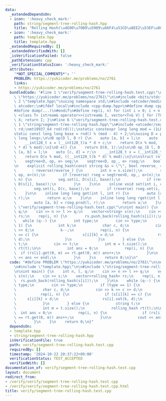 ```yaml
---
data:
  _extendedDependsOn:
  - icon: ':heavy_check_mark:'
    path: string/segment-tree-rolling-hash.hpp
    title: "Rolling Hash(\u4E00\u70B9\u5909\u66F4\u53CD\u8EE2\u53EF\u80FD)"
  - icon: ':heavy_check_mark:'
    path: template.hpp
    title: template.hpp
  _extendedRequiredBy: []
  _extendedVerifiedWith: []
  _isVerificationFailed: false
  _pathExtension: cpp
  _verificationStatusIcon: ':heavy_check_mark:'
  attributes:
    '*NOT_SPECIAL_COMMENTS*': ''
    PROBLEM: https://yukicoder.me/problems/no/2761
    links:
    - https://yukicoder.me/problems/no/2761
  bundledCode: "#line 1 \"verify/segment-tree-rolling-hash.test.cpp\"\n#define PROBLEM\
    \ \"https://yukicoder.me/problems/no/2761\"\n\n#include <bits/stdc++.h>\n\n#line\
    \ 2 \"template.hpp\"\nusing namespace std;\n#include <atcoder/modint>\nusing namespace\
    \ atcoder;\n#ifdef local\n#include <cpp-dump.hpp>\n#define dump cpp_dump\n#else\n\
    #define dump(...)\n#endif\n#define rep(i, n) for (int i = 0; i < n; i++)\ntemplate\
    \ <class T> istream& operator>>(istream& I, vector<T>& V) { for (T& X : V) I >>\
    \ X; return I; }\n#line 6 \"verify/segment-tree-rolling-hash.test.cpp\"\n\n#line\
    \ 1 \"string/segment-tree-rolling-hash.hpp\"\n#include <atcoder/segtree>\n\nrandom_device\
    \ rd;\nmt19937_64 rnd(rd());\nstatic constexpr long long mod = (1LL << 61) - 1;\n\
    static const long long base = rnd() % (mod - 4) + 2;\n\nusing D = pair<long long,\
    \ long long>;\n\nD op(D l, D r) {\n    auto [a, b] = l;\n    auto [c, d] = r;\n\
    \    __int128_t x = (__int128_t)a * d + c;\n    return D(x % mod, ((__int128_t)b\
    \ * d) % mod);\n}\nD e() {\n    return D(0, 1);\n}\n\nD op_(D l, D r) {\n    auto\
    \ [a, b] = l;\n    auto [c, d] = r;\n    __int128_t x = (__int128_t)c * b + a;\n\
    \    return D(x % mod, ((__int128_t)b * d) % mod);\n}\n\nstruct rolling_hash {\n\
    \    segtree<D, op, e> seg;\n    segtree<D, op_, e> rseg;\n    bool reverse;\n\
    \n    explicit rolling_hash(const string &s = \"\", bool reverse_ = false)\n \
    \       : reverse(reverse_) {\n        int n = s.size();\n        seg = segtree<D,\
    \ op, e>(n);\n        if (reverse) rseg = segtree<D, op_, e>(n);\n        rep(i,\
    \ n) {\n            seg.set(i, D(s[i], base));\n            if (reverse) rseg.set(i,\
    \ D(s[i], base));\n        }\n    }\n\n    inline void set(int i, char c) {\n\
    \        seg.set(i, D(c, base));\n        if (reverse) rseg.set(i, D(c, base));\n\
    \    }\n\n    inline long long get(int l, int r) {\n        auto [a, b] = seg.prod(l,\
    \ r);\n        return a;\n    }\n\n    inline long long rget(int l, int r) {\n\
    \        auto [a, b] = rseg.prod(l, r);\n        return a;\n    }\n};\n#line 8\
    \ \"verify/segment-tree-rolling-hash.test.cpp\"\n\nint main() {\n    int n, l,\
    \ q;\n    cin >> n >> l >> q;\n    vector<string> s(n);\n    cin >> s;\n    vector<rolling_hash>\
    \ rs;\n    rep(i, n) {\n        rs.push_back(rolling_hash(s[i]));\n    }\n\n \
    \   while (q--) {\n        int type;\n        cin >> type;\n        if (type ==\
    \ 1) {\n            int k;\n            char c, d;\n            cin >> k >> c\
    \ >> d;\n            k--;\n            rep(i, n) {\n                if (s[i][k]\
    \ == c) {\n                    s[i][k] = d;\n                    rs[i].set(k,\
    \ d);\n                }\n            }\n        } else {\n            string\
    \ t;\n            cin >> t;\n            int m = t.size();\n            rolling_hash\
    \ rt(t);\n\n            int ans = 0;\n            rep(i, n) {\n              \
    \  if (rs[i].get(0, m) == rt.get(0, m)) ans++;\n            }\n\n            cout\
    \ << ans << endl;\n        }\n    }\n    return 0;\n}\n"
  code: "#define PROBLEM \"https://yukicoder.me/problems/no/2761\"\n\n#include <bits/stdc++.h>\n\
    \n#include \"template.hpp\"\n\n#include \"string/segment-tree-rolling-hash.hpp\"\
    \n\nint main() {\n    int n, l, q;\n    cin >> n >> l >> q;\n    vector<string>\
    \ s(n);\n    cin >> s;\n    vector<rolling_hash> rs;\n    rep(i, n) {\n      \
    \  rs.push_back(rolling_hash(s[i]));\n    }\n\n    while (q--) {\n        int\
    \ type;\n        cin >> type;\n        if (type == 1) {\n            int k;\n\
    \            char c, d;\n            cin >> k >> c >> d;\n            k--;\n \
    \           rep(i, n) {\n                if (s[i][k] == c) {\n               \
    \     s[i][k] = d;\n                    rs[i].set(k, d);\n                }\n\
    \            }\n        } else {\n            string t;\n            cin >> t;\n\
    \            int m = t.size();\n            rolling_hash rt(t);\n\n          \
    \  int ans = 0;\n            rep(i, n) {\n                if (rs[i].get(0, m)\
    \ == rt.get(0, m)) ans++;\n            }\n\n            cout << ans << endl;\n\
    \        }\n    }\n    return 0;\n}"
  dependsOn:
  - template.hpp
  - string/segment-tree-rolling-hash.hpp
  isVerificationFile: true
  path: verify/segment-tree-rolling-hash.test.cpp
  requiredBy: []
  timestamp: '2024-10-22 20:37:22+09:00'
  verificationStatus: TEST_ACCEPTED
  verifiedWith: []
documentation_of: verify/segment-tree-rolling-hash.test.cpp
layout: document
redirect_from:
- /verify/verify/segment-tree-rolling-hash.test.cpp
- /verify/verify/segment-tree-rolling-hash.test.cpp.html
title: verify/segment-tree-rolling-hash.test.cpp
---
```

